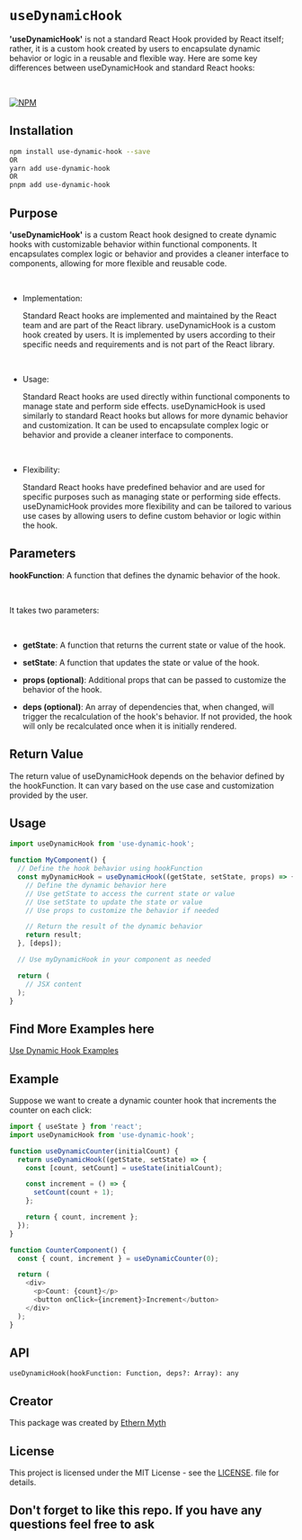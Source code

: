 # `useDynamicHook`

**'useDynamicHook'** is not a standard React Hook provided by React itself; rather, it is a custom hook created by users to encapsulate dynamic behavior or logic in a reusable and flexible way. Here are some key differences between useDynamicHook and standard React hooks:

<br/>

[![NPM](https://nodei.co/npm/use-dynamic-hook.png)](https://nodei.co/npm/use-dynamic-hook/)

## Installation

```bash
npm install use-dynamic-hook --save
OR
yarn add use-dynamic-hook
OR
pnpm add use-dynamic-hook
```

## Purpose

**'useDynamicHook'** is a custom React hook designed to create dynamic hooks with customizable behavior within functional components. It encapsulates complex logic or behavior and provides a cleaner interface to components, allowing for more flexible and reusable code.

<br/>

* Implementation:

    Standard React hooks are implemented and maintained by the React team and are part of the React library.
    useDynamicHook is a custom hook created by users. It is implemented by users according to their specific needs and requirements and is not part of the React library.

<br/>

* Usage:

    Standard React hooks are used directly within functional components to manage state and perform side effects.
    useDynamicHook is used similarly to standard React hooks but allows for more dynamic behavior and customization. It can be used to encapsulate complex logic or behavior and provide a cleaner interface to components.

<br/>

* Flexibility:

    Standard React hooks have predefined behavior and are used for specific purposes such as managing state or performing side effects.
    useDynamicHook provides more flexibility and can be tailored to various use cases by allowing users to define custom behavior or logic within the hook.

## Parameters

**hookFunction**: A function that defines the dynamic behavior of the hook.

<br/>

It takes two parameters:

<br/>

* **getState**: A function that returns the current state or value of the hook.

* **setState**: A function that updates the state or value of the hook.

* **props (optional)**: Additional props that can be passed to customize the behavior of the hook.

* **deps (optional)**: An array of dependencies that, when changed, will trigger the recalculation of the hook's behavior. If not provided, the hook will only be recalculated once when it is initially rendered.

## Return Value

The return value of useDynamicHook depends on the behavior defined by the hookFunction. It can vary based on the use case and customization provided by the user.

## Usage

```typescript
import useDynamicHook from 'use-dynamic-hook';

function MyComponent() {
  // Define the hook behavior using hookFunction
  const myDynamicHook = useDynamicHook((getState, setState, props) => {
    // Define the dynamic behavior here
    // Use getState to access the current state or value
    // Use setState to update the state or value
    // Use props to customize the behavior if needed

    // Return the result of the dynamic behavior
    return result;
  }, [deps]);

  // Use myDynamicHook in your component as needed

  return (
    // JSX content
  );
}

```

## Find More Examples here

[Use Dynamic Hook Examples](http://www.github.com/Ethern-Myth/use-dynamic-hook/examples)

## Example

Suppose we want to create a dynamic counter hook that increments the counter on each click:

```typescript
import { useState } from 'react';
import useDynamicHook from 'use-dynamic-hook';

function useDynamicCounter(initialCount) {
  return useDynamicHook((getState, setState) => {
    const [count, setCount] = useState(initialCount);

    const increment = () => {
      setCount(count + 1);
    };

    return { count, increment };
  });
}

function CounterComponent() {
  const { count, increment } = useDynamicCounter(0);

  return (
    <div>
      <p>Count: {count}</p>
      <button onClick={increment}>Increment</button>
    </div>
  );
}

```

## API

    useDynamicHook(hookFunction: Function, deps?: Array): any

## Creator

This package was created by [Ethern Myth](http://www.github.com/ethern-myth)

## License

This project is licensed under the MIT License - see the [LICENSE](http://www.opensource.org/licenses/mit-license). file for details.

## Don't forget to like this repo. If you have any questions feel free to ask
